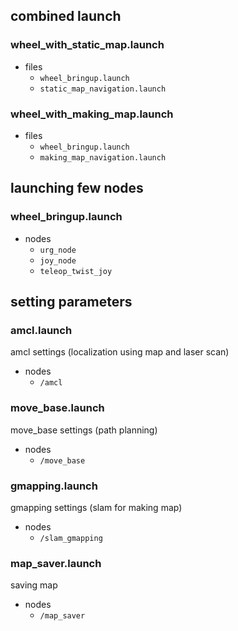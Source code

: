 ## combined launch

### wheel_with_static_map.launch
- files
  - ```wheel_bringup.launch```
  - ```static_map_navigation.launch```

### wheel_with_making_map.launch
- files
  - ```wheel_bringup.launch```
  - ```making_map_navigation.launch```

## launching few nodes

### wheel_bringup.launch
- nodes
  - ```urg_node```
  - ```joy_node```
  - ```teleop_twist_joy```

## setting parameters

### amcl.launch
amcl settings (localization using map and laser scan)

- nodes
  - ```/amcl```

### move_base.launch
move_base settings (path planning)

- nodes
  - ```/move_base```

### gmapping.launch
gmapping settings (slam for making map)

- nodes
  - ```/slam_gmapping```

### map_saver.launch
saving map

- nodes
  - ```/map_saver```
